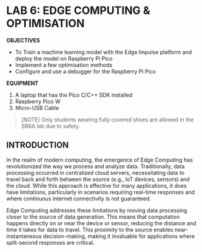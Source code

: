 # LAB 6: EDGE COMPUTING & OPTIMISATION

**OBJECTIVES**
-	To Train a machine learning model with the Edge Impulse platform and deploy the model on Raspberry Pi Pico
-	Implement a few optimisation methods
-	Configure and use a debugger for the Raspberry Pi Pico


**EQUIPMENT** 
1.	A laptop that has the Pico C/C++ SDK installed
2.	Raspberry Pico W
3.	Micro-USB Cable

> [NOTE]
> Only students wearing fully covered shoes are allowed in the SR6A lab due to safety.

## **INTRODUCTION** 

In the realm of modern computing, the emergence of Edge Computing has revolutionized the way we process and analyze data. Traditionally, data processing occurred in centralized cloud servers, necessitating data to travel back and forth between the source (e.g., IoT devices, sensors) and the cloud. While this approach is effective for many applications, it does have limitations, particularly in scenarios requiring real-time responses and where continuous internet connectivity is not guaranteed.

Edge Computing addresses these limitations by moving data processing closer to the source of data generation. This means that computation happens directly on or near the device or sensor, reducing the distance and time it takes for data to travel. This proximity to the source enables near-instantaneous decision-making, making it invaluable for applications where split-second responses are critical.
